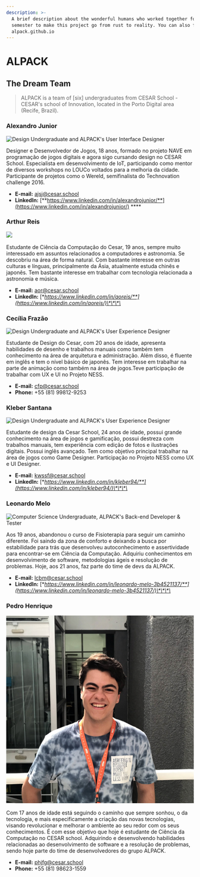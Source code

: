 ```yaml
---
description: >-
  A brief description about the wonderful humans who worked together for a
  semester to make this project go from rust to reality. You can also find us at
  alpack.github.io
---
```


# ALPACK

## The Dream Team

> ALPACK is a team of \[six\] undergraduates from CESAR School - CESAR's school of Innovation, located in the Porto Digital area \(Recife, Brazil\).

### Alexandro Junior

![Design Undergraduate and ALPACK&apos;s User Interface Designer](.gitbook/assets/xandinho_oficial.png)

Designer e Desenvolvedor de Jogos, 18 anos, formado no projeto NAVE em programação de jogos digitais e agora sigo cursando design no CESAR School. Especialista em desenvolvimento de IoT, participando como mentor de diversos workshops no LOUCo voltados para a melhoria da cidade. Participante de projetos como o Wereld, semifinalista do Technovation challenge 2016.

* **E-mail:** ajsj@cesar.school
* **LinkedIn:** [**https://www.linkedin.com/in/alexandrojunior/**](https://www.linkedin.com/in/alexandrojunior/) ****

### **Arthur Reis**

![](.gitbook/assets/arthur_oficial.png)

Estudante de Ciência da Computação do Cesar, 19 anos, sempre muito interessado em assuntos relacionados a computadores e astronomia. Se descobriu na área de forma natural. Com bastante interesse em outras culturas e línguas, principalmente da Ásia, atualmente estuda chinês e japonês. Tem bastante interesse em trabalhar com tecnologia relacionada a astronomia e música.

* **E-mail:** aor@cesar.school
* **LinkedIn:** [**https://www.linkedin.com/in/aoreis/**](https://www.linkedin.com/in/aoreis/)\*\*\*\*

### **Cecília Frazão**

![Design Undergraduate and ALPACK&apos;s User Experience Designer](.gitbook/assets/cecilia_oficial.png)

Estudante de Design do Cesar, com 20 anos de idade, apresenta habilidades de desenho e trabalhos manuais como também tem conhecimento na área de arquitetura e administração. Além disso, é fluente em inglês e tem o nível básico de japonês. Tem interesse em trabalhar na parte de animação como também na área de jogos.Teve participação de trabalhar com UX e UI no Projeto NESS.  

* **E-mail:** cfp@cesar.school
* **Phone:**  +55 \(81\) 99812-9253

### **Kleber Santana**

![Design Undergraduate and ALPACK&apos;s User Experience Designer](.gitbook/assets/kleber_oficial.png)

Estudante de design da Cesar School, 24 anos de idade, possui grande conhecimento na área de jogos e gamificação, possui destreza com trabalhos manuais, tem experiência com edição de fotos e ilustrações digitais. Possui inglês avançado. Tem como objetivo principal trabalhar na área de jogos como Game Designer. Participação no Projeto NESS como UX e UI Designer.

* **E-mail:** kwssf@cesar.school
* **LinkedIn:** [**https://www.linkedin.com/in/kleber94/**](https://www.linkedin.com/in/kleber94/)\*\*\*\*

### **Leonardo Melo**

![ Computer Science Undergraduate, ALPACK&apos;s Back-end Developer &amp; Tester](.gitbook/assets/leonardo_oficial.png)

Aos 19 anos, abandonou o curso de Fisioterapia para seguir um caminho diferente. Foi saindo da zona de conforto e deixando a busca por estabilidade para trás que desenvolveu autoconhecimento e assertividade para encontrar-se em Ciência da Computação. Adquiriu conhecimentos em desenvolvimento de software, metodologias ágeis e resolução de problemas. Hoje, aos 21 anos, faz parte do time de devs da ALPACK.

* **E-mail:** lcbm@cesar.school
* **LinkedIn:** [**https://www.linkedin.com/in/leonardo-melo-3b4521137/**](https://www.linkedin.com/in/leonardo-melo-3b4521137/)\*\*\*\*

### **Pedro Henrique**

![ Computer Science Undergraduate, ALPACK&apos;s DevOps &amp; Front-end Developer](.gitbook/assets/bolinho_oficial.jpg)

Com 17 anos de idade está seguindo o caminho que sempre sonhou, o da tecnologia, e mais especificamente a criação das novas tecnologias, visando revolucionar e melhorar o ambiente ao seu redor com os seus conhecimentos. É com esse objetivo que hoje é estudante de Ciência da Computação no CESAR school. Adquirindo e desenvolvendo habilidades relacionadas ao desenvolvimento de software e a resolução de problemas, sendo hoje parte do time de desenvolvedores do grupo ALPACK.

* **E-mail:** phjfg@cesar.school
* **Phone:** +55 \(81\) 98623-1559

|  |
| :--- |


